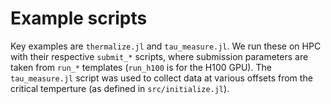 # Example scripts

Key examples are `thermalize.jl` and `tau_measure.jl`. We run these on HPC with
their respective `submit_*` scripts, where submission parameters are taken from
`run_*` templates (`run_h100` is for the H100 GPU). The `tau_measure.jl` script
was used to collect data at various offsets from the critical temperture (as
defined in `src/initialize.jl`).
